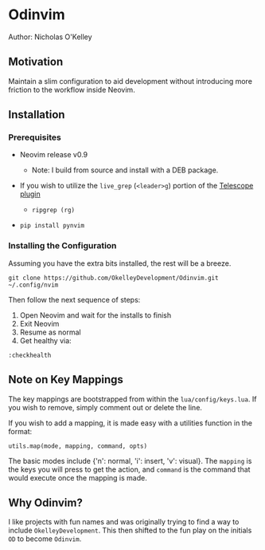 # Odinvim

Author: Nicholas O'Kelley

## Motivation

Maintain a slim configuration to aid development without introducing more 
friction to the workflow inside Neovim.

## Installation

### Prerequisites

- Neovim release v0.9
  - Note: I build from source and install with a DEB package.

- If you wish to utilize the `live_grep` (`<leader>g`) portion of the [Telescope plugin](https://github.com/nvim-telescope/telescope.nvim)
  - `ripgrep (rg)`

- `pip install pynvim`

### Installing the Configuration

Assuming you have the extra bits installed, the rest will be a breeze.

```
git clone https://github.com/OkelleyDevelopment/Odinvim.git ~/.config/nvim
```

Then follow the next sequence of steps:

1. Open Neovim and wait for the installs to finish
2. Exit Neovim
3. Resume as normal
4. Get healthy via:

```
:checkhealth
```


## Note on Key Mappings

The key mappings are bootstrapped from within the `lua/config/keys.lua`. If you
wish to remove, simply comment out or delete the line.

If you wish to add a mapping, it is made easy with a utilities function in the format:

```
utils.map(mode, mapping, command, opts)
```

The basic modes include {'n': normal, 'i': insert, 'v': visual}. The `mapping` is the
keys you will press to get the action, and `command` is the command that would execute once
the mapping is made.

## Why Odinvim?

I like projects with fun names and was originally trying to find a way to include
`OkelleyDevelopment`. This then shifted to the fun play on the initials `OD` to
become `Odinvim`.
